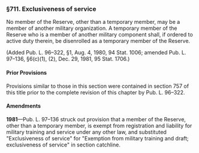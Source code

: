 ### §711. Exclusiveness of service ###

No member of the Reserve, other than a temporary member, may be a member of another military organization. A temporary member of the Reserve who is a member of another military component shall, if ordered to active duty therein, be disenrolled as a temporary member of the Reserve.

(Added Pub. L. 96–322, §1, Aug. 4, 1980, 94 Stat. 1006; amended Pub. L. 97–136, §6(c)(1), (2), Dec. 29, 1981, 95 Stat. 1706.)

#### Prior Provisions ####

Provisions similar to those in this section were contained in section 757 of this title prior to the complete revision of this chapter by Pub. L. 96–322.

#### Amendments ####

**1981**—Pub. L. 97–136 struck out provision that a member of the Reserve, other than a temporary member, is exempt from registration and liability for military training and service under any other law, and substituted "Exclusiveness of service" for "Exemption from military training and draft; exclusiveness of service" in section catchline.